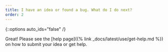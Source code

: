 ```yaml
---
title: I have an idea or found a bug. What do I do next?
order: 2
---
```

{::options auto_ids="false" /}

Great!  Please see the [help page]({% link _docs/latest/use/get-help.md %})
on how to submit your idea or get help.
